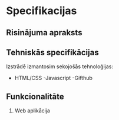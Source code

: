 # Specifikacijas

## Risinājuma apraksts

## Tehniskās specifikācijas
Izstrādē izmantosim sekojošās tehnoloģijas:
- HTML/CSS
-Javascript
-Gifthub

## Funkcionalitāte
1. Web aplikācija 
